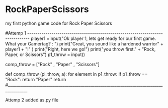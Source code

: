 # RockPaperScissors
my first python game code for Rock Paper Scissors

#Attemp 1 -------------------------------------------------------------------------------
player1 =input("Ok player 1, lets get ready for our first game. What your Gamertag? : ")
print("Great, you sound like a hardened warrior" + player1 + "!" )
print("Right, here we go!")
print("you throw first." + "Rock, Paper, or Scissors")
p1_throw = input()

comp_throw = ["Rock" , "Paper" , "Scissors"]


def comp_throw (pl_throw, a):
    for element in p1_throw:
        if p1_throw == "Rock":
            return "Paper"
    return
#________________________________________________________________________________________

Attemp 2 added as.py file 
